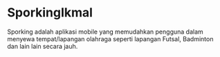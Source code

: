 # SporkingIkmal
Sporking adalah aplikasi mobile yang memudahkan pengguna dalam menyewa tempat/lapangan olahraga seperti lapangan Futsal, Badminton dan lain lain secara jauh.

